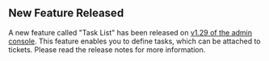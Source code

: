 ## New Feature Released 

A new feature called "Task List" has been released on [v1.29 of the admin console](/release-notes/admin/v1.29.1). This feature enables you to define tasks, which can be attached to tickets. Please read the release notes for more information.

